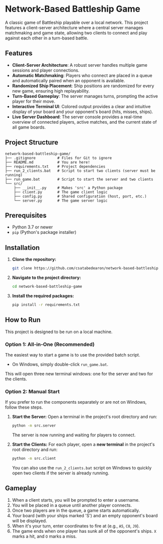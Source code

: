 # Network-Based Battleship Game

A classic game of Battleship playable over a local network. This project features a client-server architecture where a central server manages matchmaking and game state, allowing two clients to connect and play against each other in a turn-based battle.

## Features

- **Client-Server Architecture**: A robust server handles multiple game sessions and player connections.
- **Automatic Matchmaking**: Players who connect are placed in a queue and automatically paired when an opponent is available.
- **Randomized Ship Placement**: Ship positions are randomized for every new game, ensuring high replayability.
- **Turn-Based Gameplay**: The server manages turns, prompting the active player for their move.
- **Interactive Terminal UI**: Colored output provides a clear and intuitive display of your board and your opponent's board (hits, misses, ships).
- **Live Server Dashboard**: The server console provides a real-time overview of connected players, active matches, and the current state of all game boards.

## Project Structure

```
network-based-battleship-game/
├── .gitignore          # Files for Git to ignore
├── README.md           # You are here!
├── requirements.txt    # Project dependencies
├── run_2_clients.bat   # Script to start two clients (server must be running)
├── run_game.bat        # Script to start the server and two clients
└── src/
    ├── __init__.py     # Makes 'src' a Python package
    ├── client.py       # The game client logic
    ├── config.py       # Shared configuration (host, port, etc.)
    └── server.py       # The game server logic
```

## Prerequisites

- Python 3.7 or newer
- `pip` (Python's package installer)

## Installation

1.  **Clone the repository:**
    ```sh
    git clone https://github.com/csatabedearon/network-based-battleship-game.git
    ```

2.  **Navigate to the project directory:**
    ```sh
    cd network-based-battleship-game
    ```

3.  **Install the required packages:**
    ```sh
    pip install -r requirements.txt
    ```

## How to Run

This project is designed to be run on a local machine.

### Option 1: All-in-One (Recommended)

The easiest way to start a game is to use the provided batch script.

-   On Windows, simply double-click `run_game.bat`.

This will open three new terminal windows: one for the server and two for the clients.

### Option 2: Manual Start

If you prefer to run the components separately or are not on Windows, follow these steps.

1.  **Start the Server:**
    Open a terminal in the project's root directory and run:
    ```sh
    python -m src.server
    ```
    The server is now running and waiting for players to connect.

2.  **Start the Clients:**
    For each player, open a **new terminal** in the project's root directory and run:
    ```sh
    python -m src.client
    ```
    You can also use the `run_2_clients.bat` script on Windows to quickly open two clients if the server is already running.

## Gameplay

1.  When a client starts, you will be prompted to enter a username.
2.  You will be placed in a queue until another player connects.
3.  Once two players are in the queue, a game starts automatically.
4.  Your board (with your ships marked 'S') and an empty opponent's board will be displayed.
5.  When it's your turn, enter coordinates to fire at (e.g., `A5`, `C0`, `J9`).
6.  The game ends when one player has sunk all of the opponent's ships. `X` marks a hit, and `O` marks a miss.